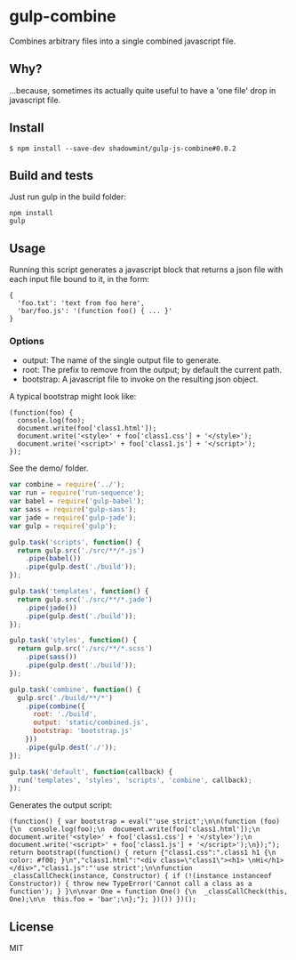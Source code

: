 # gulp-combine

Combines arbitrary files into a single combined javascript file.

## Why?

...because, sometimes its actually quite useful to have a 'one file'
drop in javascript file.

## Install

```
$ npm install --save-dev shadowmint/gulp-js-combine#0.0.2
```

## Build and tests

Just run gulp in the build folder:

    npm install
    gulp

## Usage

Running this script generates a javascript block that returns a json
file with each input file bound to it, in the form:

    {
      'foo.txt': 'text from foo here',
      'bar/foo.js': '(function foo() { ... }'
    }

### Options

- output: The name of the single output file to generate.
- root: The prefix to remove from the output; by default the current path.
- bootstrap: A javascript file to invoke on the resulting json object.

A typical bootstrap might look like:

    (function(foo) {
      console.log(foo);
      document.write(foo['class1.html']);
      document.write('<style>' + foo['class1.css'] + '</style>');
      document.write('<script>' + foo['class1.js'] + '</script>');
    });

See the demo/ folder.

```js
var combine = require('../');
var run = require('run-sequence');
var babel = require('gulp-babel');
var sass = require('gulp-sass');
var jade = require('gulp-jade');
var gulp = require('gulp');

gulp.task('scripts', function() {
  return gulp.src('./src/**/*.js')
    .pipe(babel())
    .pipe(gulp.dest('./build'));
});

gulp.task('templates', function() {
  return gulp.src('./src/**/*.jade')
    .pipe(jade())
    .pipe(gulp.dest('./build'));
});

gulp.task('styles', function() {
  return gulp.src('./src/**/*.scss')
    .pipe(sass())
    .pipe(gulp.dest('./build'));
});

gulp.task('combine', function() {
  gulp.src('./build/**/*')
    .pipe(combine({
      root: './build',
      output: 'static/combined.js',
      bootstrap: 'bootstrap.js'
    }))
    .pipe(gulp.dest('./'));
});

gulp.task('default', function(callback) {
  run('templates', 'styles', 'scripts', 'combine', callback);
});
```

Generates the output script:

    (function() { var bootstrap = eval("'use strict';\n\n(function (foo) {\n  console.log(foo);\n  document.write(foo['class1.html']);\n  document.write('<style>' + foo['class1.css'] + '</style>');\n  document.write('<script>' + foo['class1.js'] + '</script>');\n});"); return bootstrap((function() { return {"class1.css":".class1 h1 {\n  color: #f00; }\n","class1.html":"<div class=\"class1\"><h1> \nHi</h1></div>","class1.js":"'use strict';\n\nfunction _classCallCheck(instance, Constructor) { if (!(instance instanceof Constructor)) { throw new TypeError('Cannot call a class as a function'); } }\n\nvar One = function One() {\n  _classCallCheck(this, One);\n\n  this.foo = 'bar';\n};"}; })()) })();

## License

MIT
